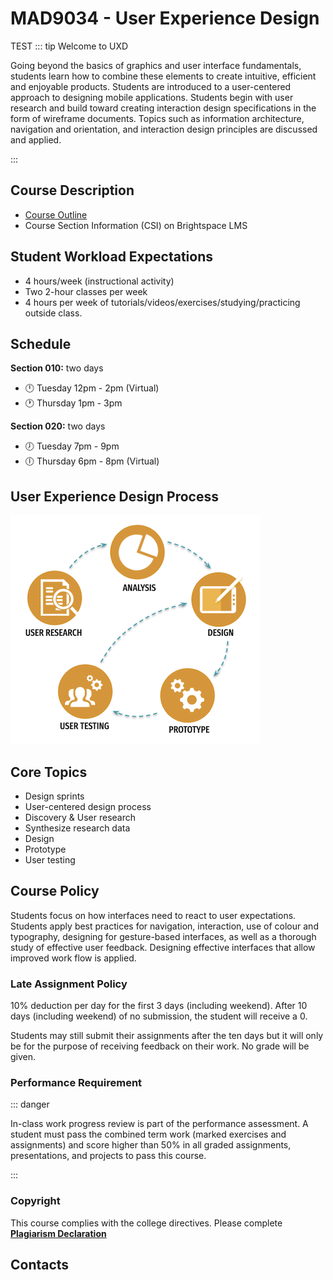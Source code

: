 # MAD9034 - User Experience Design

TEST
::: tip Welcome to UXD

Going beyond the basics of graphics and user interface fundamentals, students learn how to combine these elements to create intuitive, efficient and enjoyable products. Students are introduced to a user-centered approach to designing mobile applications. Students begin with user research and build toward creating interaction design specifications in the form of wireframe documents. Topics such as information architecture, navigation and orientation, and interaction design principles are discussed and applied.

:::

## Course Description

- [Course Outline](https://ecoursemap.com/Outline?coursecode=MAD9034&courseversion=&academicyearid=121)
- Course Section Information (CSI) on Brightspace LMS

## Student Workload Expectations

- 4 hours/week (instructional activity)
- Two 2-hour classes per week
- 4 hours per week of tutorials/videos/exercises/studying/practicing outside class.

## Schedule

**Section 010:** two days

- :clock12: Tuesday 12pm - 2pm (Virtual)
- :clock1: Thursday 1pm - 3pm

**Section 020:** two days

- :clock7: Tuesday 7pm - 9pm
- :clock6: Thursday 6pm - 8pm (Virtual)

## User Experience Design Process

<img src="../assets/UXD.png" alt="UX Design Process">

## Core Topics

- Design sprints
- User-centered design process
- Discovery & User research
- Synthesize research data
- Design
- Prototype
- User testing

## Course Policy

Students focus on how interfaces need to react to user expectations. Students apply best practices for navigation, interaction, use of colour and typography, designing for gesture-based interfaces, as well as a thorough study of effective user feedback. Designing effective interfaces that allow improved work flow is applied.

### Late Assignment Policy

10% deduction per day for the first 3 days (including weekend).
After 10 days (including weekend) of no submission, the student will receive a 0.

Students may still submit their assignments after the ten days but it will only be for the purpose of receiving feedback on their work. No grade will be given.

### Performance Requirement

::: danger

In-class work progress review is part of the performance assessment. A student must pass the combined term work (marked exercises and assignments) and score higher than 50% in all graded assignments, presentations, and projects to pass this course.

:::

### Copyright

This course complies with the college directives. Please complete [**Plagiarism Declaration**](https://brightspace.algonquincollege.com/d2l/le/content/474453/viewContent/7112658/View)

## Contacts

<ContactCard 
  name="SuCheng Lee"
  title="Professor"
  img-url="/f2022/slee_h.png"
  bio="Professor of the Mobile Application Design & Development Program at Algonquin College"
  :details="[
      { label: 'email', value: 'lees1@algonquincollege.com' }, 
      { label: 'github', value: 'lees1' },  
      { label: 'office', value: 'Zoom - by appointment' },
      { label: 'twitter', value: '@UXResearchLab' },
    ]"
/>

<ContactCard 
  name="Laura Olac"
  title="Professor"
  img-url="/f2022/Laura-Olac.png"
  bio="Instructor in the Mobile Application Design & Development Program at Algonquin College."
  :details="[
      { label: 'email', value: 'olacl@algonquincollege.com' }, 
      { label: 'github', value: 'TBA' },  
      { label: 'office', value: 'Zoom - by appointment' },
      { label: 'twitter', value: 'TBA' },
    ]"
/>

<ContactCard 
  name="Admed Elbadri"
  title="Student Success Specialist"
  img-url="/f2022/ahmed.jpg"
  bio=""
  :details="[
      { label: 'email', value: 'elbadra@algonquincollege.com' }, 
      { label: 'phone', value: '(613) 727-4723 x‬2188' }, 
      { label: 'office', value: 'C037' }
    ]"
/>
